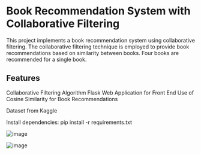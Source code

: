 # Book Recommendation System with Collaborative Filtering

This project implements a book recommendation system using collaborative filtering. The collaborative filtering technique is employed to provide book recommendations based on similarity between books.
Four books are recommended for a single book.

## Features
Collaborative Filtering Algorithm
Flask Web Application for Front End
Use of Cosine Similarity for Book Recommendations

Dataset from Kaggle 

Install dependencies:
pip install -r requirements.txt

![image](https://github.com/AmanJha1105/book-recommender-system/assets/125438101/9fc41a9a-3a4d-4a20-91d5-150f60b93789)

![image](https://github.com/AmanJha1105/book-recommender-system/assets/125438101/511cce31-2e8a-431b-934a-36fde0812607)






